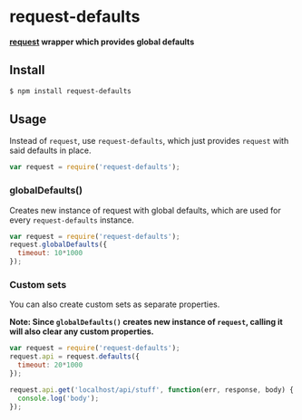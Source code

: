 request-defaults
===============

__[request](https://github.com/request/request) wrapper which provides global defaults__



## Install

```sh
$ npm install request-defaults
```


## Usage

Instead of `request`, use `request-defaults`, which just provides `request` with said defaults in place.

```js
var request = require('request-defaults');
```


### globalDefaults()

Creates new instance of request with global defaults, which are used for every `request-defaults` instance.

```js
var request = require('request-defaults');
request.globalDefaults({
  timeout: 10*1000
});
```


### Custom sets

You can also create custom sets as separate properties.

__Note: Since `globalDefaults()` creates new instance of `request`, calling it will also clear any custom properties.__

```js
var request = require('request-defaults');
request.api = request.defaults({
  timeout: 20*1000
});

request.api.get('localhost/api/stuff', function(err, response, body) {
  console.log('body');
});
```
